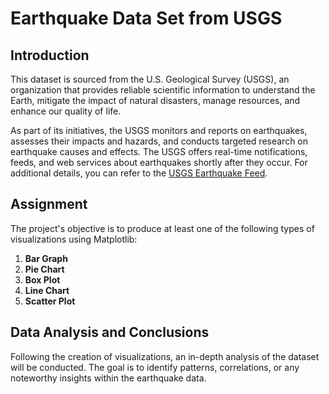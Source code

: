 # Earthquake Data Set from USGS

## Introduction

This dataset is sourced from the U.S. Geological Survey (USGS), an organization that provides reliable scientific information to understand the Earth, mitigate the impact of natural disasters, manage resources, and enhance our quality of life.

As part of its initiatives, the USGS monitors and reports on earthquakes, assesses their impacts and hazards, and conducts targeted research on earthquake causes and effects. The USGS offers real-time notifications, feeds, and web services about earthquakes shortly after they occur. For additional details, you can refer to the [USGS Earthquake Feed](https://earthquake.usgs.gov/earthquakes/feed/).

## Assignment

The project's objective is to produce at least one of the following types of visualizations using Matplotlib:

1. **Bar Graph**
2. **Pie Chart**
3. **Box Plot**
4. **Line Chart**
5. **Scatter Plot**

## Data Analysis and Conclusions

Following the creation of visualizations, an in-depth analysis of the dataset will be conducted. The goal is to identify patterns, correlations, or any noteworthy insights within the earthquake data.
